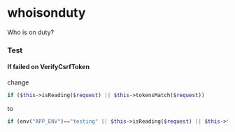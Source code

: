 # whoisonduty
Who is on duty?







### Test

#### If failed on VerifyCsrfToken
 change
 
 ```php
 if ($this->isReading($request) || $this->tokensMatch($request))
 ```
 to
 
  ```php
  if (env("APP_ENV")=="testing" || $this->isReading($request) || $this->tokensMatch($request))
  ```

